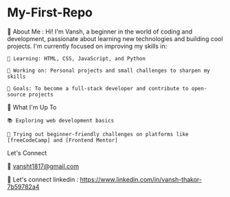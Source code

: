 # My-First-Repo
 👋 About Me :
Hi! I'm Vansh, a beginner in the world of coding and development, passionate about learning new technologies and building cool projects. I'm currently focused on improving my skills in:

    🌱 Learning: HTML, CSS, JavaScript, and Python

    🔨 Working on: Personal projects and small challenges to sharpen my skills

    🎯 Goals: To become a full-stack developer and contribute to open-source projects

🚀 What I'm Up To
    
    📚 Exploring web development basics

    🧩 Trying out beginner-friendly challenges on platforms like [freeCodeCamp] and [Frontend Mentor]
Let's Connect

📧 vansht1817@gmail.com

💬 Let's connect linkedin : https://www.linkedin.com/in/vansh-thakor-7b59782a4

